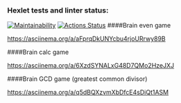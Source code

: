 ### Hexlet tests and linter status:
[![Maintainability](https://api.codeclimate.com/v1/badges/a99a88d28ad37a79dbf6/maintainability)](https://codeclimate.com/github/codeclimate/codeclimate/maintainability)
[![Actions Status](https://github.com/ZDaria/python-project-lvl1/workflows/hexlet-check/badge.svg)](https://github.com/ZDaria/python-project-lvl1/actions)
####Brain even game

https://asciinema.org/a/aFprqDkUNYcbu4rjoURrwy89B

####Brain calc game

https://asciinema.org/a/6XzdSYNALxG48D7QMo2HzeJXJ

####Brain GCD game (greatest common divisor)

https://asciinema.org/a/q5dBQXzvmXbDfcE4sDiQt1ASM

